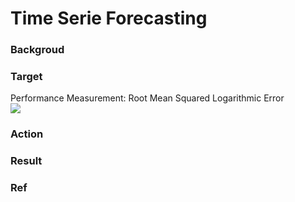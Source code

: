 # Time Serie Forecasting 

### Backgroud 

### Target 
Performance Measurement: Root Mean Squared Logarithmic Error <br/>
<img src="https://latex.codecogs.com/svg.image?\sqrt{\frac{1}{n}\sum_{i=1}^{n}(log(\widehat{y}_{i}+1)-log(y_{i}+1))^2}"/>

### Action

### Result 

### Ref 

